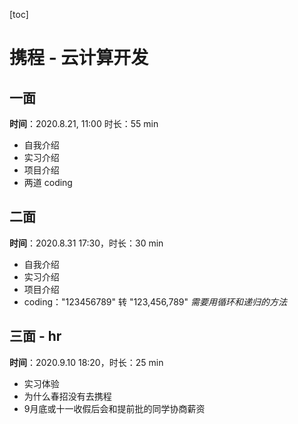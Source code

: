 [toc]

# 携程 - 云计算开发

## 一面

**时间**：2020.8.21, 11:00     时长：55 min

- 自我介绍
- 实习介绍
- 项目介绍
- 两道 coding

## 二面

**时间**：2020.8.31 17:30，时长：30 min

- 自我介绍
- 实习介绍
- 项目介绍
- coding："123456789" 转 "123,456,789" *需要用循环和递归的方法*

## 三面 - hr

**时间**：2020.9.10 18:20，时长：25 min

- 实习体验
- 为什么春招没有去携程
- 9月底或十一收假后会和提前批的同学协商薪资